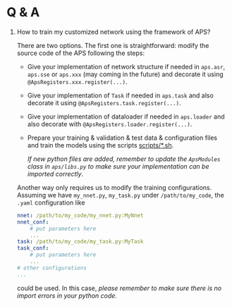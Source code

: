 # Q & A

1. How to train my customized network using the framework of APS?

    There are two options. The first one is straightforward: modify the source code of the APS following the steps:

    * Give your implementation of network structure if needed in `aps.asr`, `aps.sse` or `aps.xxx` (may coming in the future) and decorate it using `@ApsRegisters.xxx.register(...)`.
    * Give your implementation of `Task` if needed in `aps.task` and also decorate it using `@ApsRegisters.task.register(...)`.
    * Give your implementation of dataloader if needed in `aps.loader` and also decorate with `@ApsRegisters.loader.register(...)`.
    * Prepare your training & validation & test data & configuration files and train the models using the scripts [scripts/*.sh](../scripts).

        *If new python files are added, remember to update the `ApsModules` class in `aps/libs.py` to make sure your implementation can be imported correctly*.

    Another way only requires us to modify the training configurations. Assuming we have `my_nnet.py`, `my_task.py` under `/path/to/my_code`, the `.yaml` configuration like
    ```yaml
    nnet: /path/to/my_code/my_nnet.py:MyNnet
    nnet_conf:
        # put parameters here
        ...
    task: /path/to/my_code/my_task.py:MyTask
    task_conf:
        # put parameters here
        ...
    # other configurations
    ...
    ```
    could be used. In this case, *please remember to make sure there is no import errors in your python code*.

